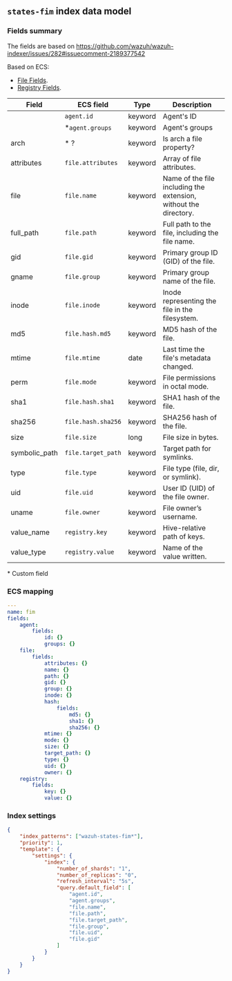 ## `states-fim` index data model

### Fields summary

The fields are based on https://github.com/wazuh/wazuh-indexer/issues/282#issuecomment-2189377542

Based on ECS:

-   [File Fields](https://www.elastic.co/guide/en/ecs/current/ecs-file.html).
-   [Registry Fields](https://www.elastic.co/guide/en/ecs/current/ecs-registry.html).

| Field         | ECS field          | Type    | Description                                                      |
| ------------- | ------------------ | ------- | ---------------------------------------------------------------- |
|               | `agent.id`         | keyword | Agent's ID                                                       |
|               | \*`agent.groups`   | keyword | Agent's groups                                                   |
| arch          | \* ?               | keyword | Is arch a file property?                                         |
| attributes    | `file.attributes`  | keyword | Array of file attributes.                                        |
| file          | `file.name`        | keyword | Name of the file including the extension, without the directory. |
| full_path     | `file.path`        | keyword | Full path to the file, including the file name.                  |
| gid           | `file.gid`         | keyword | Primary group ID (GID) of the file.                              |
| gname         | `file.group`       | keyword | Primary group name of the file.                                  |
| inode         | `file.inode`       | keyword | Inode representing the file in the filesystem.                   |
| md5           | `file.hash.md5`    | keyword | MD5 hash of the file.                                            |
| mtime         | `file.mtime`       | date    | Last time the file's metadata changed.                           |
| perm          | `file.mode`        | keyword | File permissions in octal mode.                                  |
| sha1          | `file.hash.sha1`   | keyword | SHA1 hash of the file.                                           |
| sha256        | `file.hash.sha256` | keyword | SHA256 hash of the file.                                         |
| size          | `file.size`        | long    | File size in bytes.                                              |
| symbolic_path | `file.target_path` | keyword | Target path for symlinks.                                        |
| type          | `file.type`        | keyword | File type (file, dir, or symlink).                               |
| uid           | `file.uid`         | keyword | User ID (UID) of the file owner.                                 |
| uname         | `file.owner`       | keyword | File owner’s username.                                           |
| value_name    | `registry.key`     | keyword | Hive-relative path of keys.                                      |
| value_type    | `registry.value`   | keyword | Name of the value written.                                       |

\* Custom field

### ECS mapping

```yml
---
name: fim
fields:
    agent:
        fields:
            id: {}
            groups: {}
    file:
        fields:
            attributes: {}
            name: {}
            path: {}
            gid: {}
            group: {}
            inode: {}
            hash:
                fields:
                    md5: {}
                    sha1: {}
                    sha256: {}
            mtime: {}
            mode: {}
            size: {}
            target_path: {}
            type: {}
            uid: {}
            owner: {}
    registry:
        fields:
            key: {}
            value: {}
```

### Index settings

```json
{
    "index_patterns": ["wazuh-states-fim*"],
    "priority": 1,
    "template": {
        "settings": {
            "index": {
                "number_of_shards": "1",
                "number_of_replicas": "0",
                "refresh_interval": "5s",
                "query.default_field": [
                    "agent.id",
                    "agent.groups",
                    "file.name",
                    "file.path",
                    "file.target_path",
                    "file.group",
                    "file.uid",
                    "file.gid"
                ]
            }
        }
    }
}
```
